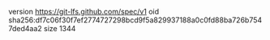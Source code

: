 version https://git-lfs.github.com/spec/v1
oid sha256:df7c06f30f7ef2774727298bcd9f5a829937188a0c0fd88ba726b7547ded4aa2
size 1344
